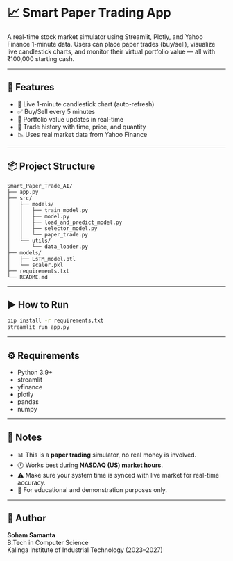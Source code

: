 # 📈 Smart Paper Trading App

A real-time stock market simulator using Streamlit, Plotly, and Yahoo Finance 1-minute data. Users can place paper trades (buy/sell), visualize live candlestick charts, and monitor their virtual portfolio value — all with ₹100,000 starting cash.

---

## 🚀 Features
- 🔁 Live 1-minute candlestick chart (auto-refresh)
- ✅ Buy/Sell every 5 minutes
- 💼 Portfolio value updates in real-time
- 🧾 Trade history with time, price, and quantity
- 📉 Uses real market data from Yahoo Finance

---

## 📦 Project Structure
```
Smart_Paper_Trade_AI/
├── app.py                    
├── src/
│   ├── models/
│   │   ├── train_model.py
│   │   ├── model.py
│   │   ├── load_and_predict_model.py
│   │   ├── selector_model.py
│   │   └── paper_trade.py    
│   └── utils/
│       └── data_loader.py  
├── models/  
│   ├── LsTM_model.ptl
│   └── scaler.pkl              
├── requirements.txt
└── README.md
```

---

## ▶️ How to Run
```bash
pip install -r requirements.txt
streamlit run app.py
```

---

## ⚙️ Requirements
- Python 3.9+
- streamlit
- yfinance
- plotly
- pandas
- numpy

---

## 📌 Notes
- 📊 This is a **paper trading** simulator, no real money is involved.
- 🕐 Works best during **NASDAQ (US) market hours**.
- ⚠️ Make sure your system time is synced with live market for real-time accuracy.
- 🧪 For educational and demonstration purposes only.

---

## 👤 Author
**Soham Samanta**  
B.Tech in Computer Science  
Kalinga Institute of Industrial Technology (2023–2027)
